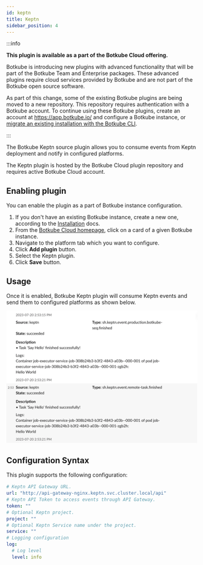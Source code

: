 ```yaml
---
id: keptn
title: Keptn
sidebar_position: 4
---
```


:::info

**This plugin is available as a part of the Botkube Cloud offering.**

Botkube is introducing new plugins with advanced functionality that will be part of the Botkube Team and Enterprise packages. These advanced plugins require cloud services provided by Botkube and are not part of the Botkube open source software.

As part of this change, some of the existing Botkube plugins are being moved to a new repository. This repository requires authentication with a Botkube account. To continue using these Botkube plugins, create an account at https://app.botkube.io/ and configure a Botkube instance, or [migrate an existing installation with the Botkube CLI](../cli/migrate.md).

:::

The Botkube Keptn source plugin allows you to consume events from Keptn deployment and notify in configured platforms.

The Keptn plugin is hosted by the Botkube Cloud plugin repository and requires active Botkube Cloud account.

## Enabling plugin

You can enable the plugin as a part of Botkube instance configuration.

1. If you don't have an existing Botkube instance, create a new one, according to the [Installation](../installation/index.mdx) docs.
2. From the [Botkube Cloud homepage](https://app.botkube.io), click on a card of a given Botkube instance.
3. Navigate to the platform tab which you want to configure.
4. Click **Add plugin** button.
5. Select the Keptn plugin.
6. Click **Save** button.

## Usage

Once it is enabled, Botkube Keptn plugin will consume Keptn events and send them to configured platforms as shown below.

![Keptn Events](assets/keptn-events.png)


## Configuration Syntax

This plugin supports the following configuration:

```yaml
# Keptn API Gateway URL.
url: "http://api-gateway-nginx.keptn.svc.cluster.local/api"
# Keptn API Token to access events through API Gateway.
token: ""
# Optional Keptn project.
project: ""
# Optional Keptn Service name under the project.
service: ""
# Logging configuration
log:
  # Log level
  level: info
```
